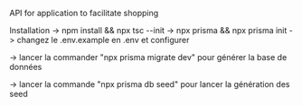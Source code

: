 API for application to facilitate shopping


Installation
-> npm install && npx tsc --init
-> npx prisma && npx prisma init
-> changez le .env.example en .env et configurer

-> lancer la commander "npx prisma migrate dev" pour générer la base de données

-> lancer la commande "npx prisma db seed" pour lancer la génération des seed
